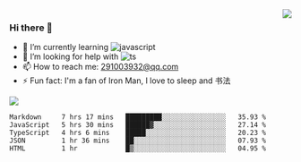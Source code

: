 <img align='right' src='https://github-readme-stats.vercel.app/api?username=niaogege&show_icons=true&theme=radical'/>

### Hi there 👋

- 🌱 I’m currently learning ![javascript](https://img.shields.io/badge/javacript-learn-orange)
- 🤔 I’m looking for help with ![ts](https://img.shields.io/badge/ts-learn-yellow)
- 📫 How to reach me: 291003932@qq.com
- ⚡ Fun fact:  I'm a fan of Iron Man, I love to sleep and 书法

![](https://github-readme-stats.vercel.app/api/top-langs/?username=niaogege&layout=compact)

<!--START_SECTION:waka-->
```text
Markdown     7 hrs 17 mins   █████████░░░░░░░░░░░░░░░░   35.93 % 
JavaScript   5 hrs 30 mins   ██████▓░░░░░░░░░░░░░░░░░░   27.14 % 
TypeScript   4 hrs 6 mins    █████░░░░░░░░░░░░░░░░░░░░   20.23 % 
JSON         1 hr 36 mins    ██░░░░░░░░░░░░░░░░░░░░░░░   07.93 % 
HTML         1 hr            █▒░░░░░░░░░░░░░░░░░░░░░░░   04.95 % 
```
<!--END_SECTION:waka-->
